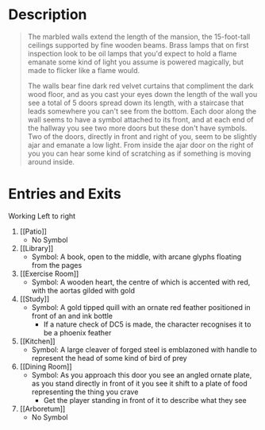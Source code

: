 # Description
> The marbled walls extend the length of the mansion, the 15-foot-tall ceilings supported by fine wooden beams. Brass lamps that on first inspection look to be oil lamps that you'd expect to hold a flame emanate some kind of light you assume is powered magically, but made to flicker like a flame would.
> 
> The walls bear fine dark red velvet curtains that compliment the dark wood floor, and as you cast your eyes down the length of the wall you see a total of 5 doors spread down its length, with a staircase that leads somewhere you can't see from the bottom. Each door along the wall seems to have a symbol attached to its front, and at each end of the hallway you see two more doors but these don't have symbols. Two of the doors, directly in front and right of you, seem to be slightly ajar and emanate a low light. From inside the ajar door on the right of you you can hear some kind of scratching as if something is moving around inside.

# Entries and Exits
Working Left to right
1. [[Patio]]
	- No Symbol
2. [[Library]]
	- Symbol: A book, open to the middle, with arcane glyphs floating from the pages
3. [[Exercise Room]]
	- Symbol: A wooden heart, the centre of which is accented with red, with the aortas gilded with gold
4. [[Study]]
	- Symbol: A gold tipped quill with an ornate red feather positioned in front of an and ink bottle
		- If a nature check of DC5 is made, the character recognises it to be a phoenix feather
5. [[Kitchen]]
	- Symbol: A large cleaver of forged steel is emblazoned with handle to represent the head of some kind of bird of prey
6. [[Dining Room]]
	- Symbol: As you approach this door you see an angled ornate plate, as you stand directly in front of it you see it shift to a plate of food representing the thing you crave
		- Get the player standing in front of it to describe what they see
7. [[Arboretum]]
	- No Symbol